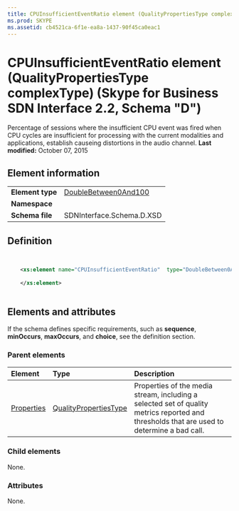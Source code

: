 ```yaml
---
title: CPUInsufficientEventRatio element (QualityPropertiesType complexType) (Skype for Business SDN Interface 2.2, Schema "D")
ms.prod: SKYPE
ms.assetid: cb4521ca-6f1e-ea8a-1437-90f45ca0eac1
---
```



# CPUInsufficientEventRatio element (QualityPropertiesType complexType) (Skype for Business SDN Interface 2.2, Schema "D")
Percentage of sessions where the insufficient CPU event was fired when CPU cycles are insufficient for processing with the current modalities and applications, establish causeing distortions in the audio channel. 
 **Last modified:** October 07, 2015
  
    
    


## Element information


|||
|:-----|:-----|
|**Element type**| [DoubleBetween0And100](doublebetween0and100-simpletype.md)|
|**Namespace**||
|**Schema file**|SDNInterface.Schema.D.XSD |
   

## Definition


```XML


    <xs:element name="CPUInsufficientEventRatio"  type="DoubleBetween0And100">
    
    </xs:element>
  
```


## Elements and attributes

If the schema defines specific requirements, such as **sequence**, **minOccurs**, **maxOccurs**, and **choice**, see the definition section. 
  
    
    

### Parent elements



|**Element**|**Type**|**Description**|
|:-----|:-----|:-----|
| [Properties](properties-element-qualitytype-complextype-1.md)| [QualityPropertiesType](qualitypropertiestype-complextype.md)|Properties of the media stream, including a selected set of quality metrics reported and thresholds that are used to determine a bad call. |
   

### Child elements

None. 
  
    
    

### Attributes

None. 
  
    
    

